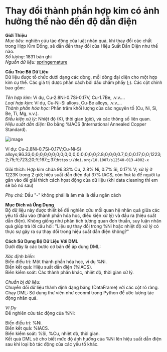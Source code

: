 # Thay đổi thành phần hợp kim có ảnh hưởng thế nào đến độ dẫn điện
       
**Giới Thiệu**                          
*Mục tiêu*: nghiên cứu tác động của luật nhân quả, khi thay đổi các chất trong Hợp Kim Đồng, sẽ dẫn đến thay đổi của Hiệu Suất Dẫn Điện như thế nào.     
*Số lượng*: 1831 bản ghi           
*Nguồn dữ liệu:* [springernature]( https://springernature.figshare.com/articles/dataset/Dataset_of_mechanical_properties_and_electrical_conductivity_of_copper-based_alloys/23735373?file=41670945)             
           
**Cấu Trúc Bộ Dữ Liệu**         
Dữ liệu được tổ chức dưới dạng các dòng, mỗi dòng đại diện cho một hợp kim cụ thể. Các giá trị được phân cách bởi dấu chấm phẩy (;). Các cột chính bao gồm:             

*Tên hợp kim:* Ví dụ, Cu-2.8Ni-0.7Si-0.17V, Cu-1.7Be, .v.v....                    
*Loại hợp kim:* Ví dụ, Cu-Ni-Si alloys, Cu-Be alloys, .v.v....       
*Thành phần hóa học:* Phần trăm khối lượng của các nguyên tố (Cu, Ni, Si, Be, Ti, Mg, v.v.).      
*Điều kiện xử lý:* Nhiệt độ (K), thời gian (giờ), và các thông số liên quan.        
*Hiệu suất dẫn điện:* Đo bằng %IACS (International Annealed Copper Standard).                 

![image](https://github.com/user-attachments/assets/39031b30-d82e-471f-aa13-a6c2208c8c4a)



Ví dụ: Cu-2.8Ni-0.7Si-0.17V;Cu-Ni-Si alloys;96.33;0;0;0;0;0;0;0;0;0;0;0;0;0;0;0;0;2.8;0;0;0;0.7;0;0;0.17;0;0;1223;2;75;Y;723;20;Y;167;;;37;`https://doi.org/10.1007/s12540-013-4002-x`
             
Giải thích: Hợp kim chứa 96.33% Cu, 2.8% Ni, 0.7% Si, 0.17% V; xử lý ở 1223K trong 2 giờ; hiệu suất dẫn điện đạt 37% IACS,   còn *link* là để người ta gắn vào để giải thích cách họat động của dữ liệu (khi data cleaning thì em sẽ bỏ nó sau)        
       
*Phụ chú*: Dấu "-" không phải là âm mà là dấu ngăn cách     
         

**Mục Đích và Ứng Dụng**        
Bộ dữ liệu này được thiết kế để nghiên cứu mối quan hệ nhân quả giữa các yếu tố đầu vào (thành phần hóa học, điều kiện xử lý) và đầu ra (hiệu suất dẫn điện). Không giống như phân tích tương quan đơn thuần, suy luận nhân quả giúp trả lời câu hỏi: "Liệu sự thay đổi trong %Ni hoặc nhiệt độ xử lý có thực sự gây ra sự thay đổi trong hiệu suất dẫn điện không?"

**Cách Sử Dụng Bộ Dữ Liệu Với DML**      
Dưới đây là các bước cơ bản để áp dụng DML:       
     
*Xác định biến:*      
Biến điều trị: Một thành phần hóa học, ví dụ %Ni.     
Biến kết quả: Hiệu suất dẫn điện (%IACS).     
Biến kiểm soát: Các thành phần khác, nhiệt độ, thời gian xử lý.     
    

*Chuẩn bị dữ liệu:*     
Chuyển đổi dữ liệu thành định dạng bảng (DataFrame) với các cột rõ ràng.       
Chạy DML: Sử dụng thư viện như econml trong Python để ước lượng tác động nhân quả.      

*Ví Dụ*     
Để nghiên cứu tác động của %Ni:     
     
Biến điều trị: %Ni.    
Biến kết quả: %IACS.     
Biến kiểm soát: %Si, %Cu, nhiệt độ, thời gian.               
Kết quả DML sẽ cho biết mức độ ảnh hưởng của %Ni lên hiệu suất dẫn điện sau khi loại bỏ tác động của các yếu tố khác.    

